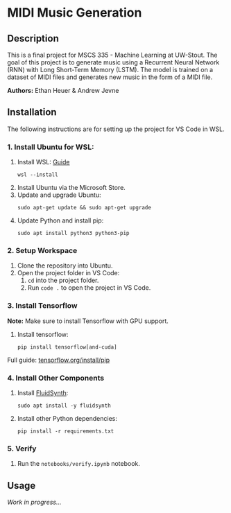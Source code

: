 # MIDI Music Generation

## Description

This is a final project for MSCS 335 - Machine Learning at UW-Stout. The goal of this project is to generate music using a Recurrent Neural Network (RNN) with Long Short-Term Memory (LSTM). The model is trained on a dataset of MIDI files and generates new music in the form of a MIDI file.

**Authors:** Ethan Heuer & Andrew Jevne

## Installation

The following instructions are for setting up the project for VS Code in WSL.

### 1. Install Ubuntu for WSL:

1. Install WSL: [Guide](https://learn.microsoft.com/en-us/windows/wsl/install#install-wsl-command)
	```
	wsl --install
	```
2. Install Ubuntu via the Microsoft Store.
3. Update and upgrade Ubuntu:
	```
	sudo apt-get update && sudo apt-get upgrade
	```
4. Update Python and install pip:
    ```
    sudo apt install python3 python3-pip
    ```

### 2. Setup Workspace

1. Clone the repository into Ubuntu.
2. Open the project folder in VS Code:
   1. `cd` into the project folder.
   2. Run `code .` to open the project in VS Code.

### 3. Install Tensorflow

<!-- https://web.archive.org/web/20230926140206/https://www.tensorflow.org/install/pip#windows-wsl2 -->

**Note:** Make sure to install Tensorflow with GPU support.

1. Install tensorflow:
   ```
   pip install tensorflow[and-cuda]
   ```

Full guide: [tensorflow.org/install/pip](https://www.tensorflow.org/install/pip#windows-wsl2_1)

### 4. Install Other Components

1. Install [FluidSynth](https://www.fluidsynth.org/):
   ```
   sudo apt install -y fluidsynth
   ```
2. Install other Python dependencies:
   ```
   pip install -r requirements.txt
   ```

### 5. Verify

1. Run the `notebooks/verify.ipynb` notebook.

<!--
### Setup virtual workspace

[learn.microsoft.com/en-us/windows/python/web-frameworks#install-python-pip-and-venv](https://learn.microsoft.com/en-us/windows/python/web-frameworks#install-python-pip-and-venv)

1. Update Python, install pip and venv:
	```
	sudo apt install python3 python3-pip python3-venv
	```
2. Create a virtual environment:
	```
	python3 -m venv .venv
	```
3. Activate the virtual environment:
	```
	source .venv/bin/activate
	```
-->

## Usage

*Work in progress...*
